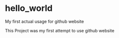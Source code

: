 # hello_world
My first actual usage for github website


This Project was my first attempt to use github website 
